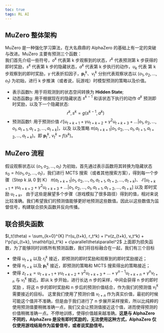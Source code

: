 ```yaml
---
toc: true
tags: RL AI
---
```

## MuZero 整体架构
MuZero 是一种强化学习算法，在大名鼎鼎的 AlphaZero 的基础上有一定的突破与改进。MuZero 主要有预测三个函数：     
我们首先介绍一些符号，$o^k$ 代表第 k 步观察到的状态，$r^k$ 代表预测第 k 步获得的即时奖励，$s^k$ 代表第 k 步的隐藏状态，$a^k$ 代表第 k 步执行的动作，$u_k$ 代表
第 k 步观察到的即时奖励，$\gamma$ 代表折扣因子，$\textbf{p}_t^k$、$v_t^k$ 分别代表观察状态以 $(o_1, o_2, \dots, o_t)$ 为初始，进行 k 步推演（或者说，玩游戏）时模型预测的策略以及价值。
- 表示函数h: 用于将观测到的状态空间转换为 **Hidden State**;
- 动态函数g: 用于根据现在的隐藏状态 $s^{k - 1}$ 和该状态下执行的动作 $a^k$ 预测即时奖励，以及下一个隐藏状态: $$r^k, s^k=g(s^{k-1}, a^k)$$
- 预测函数f: 用于预测价值 $\mathcal{E}[u_{t + k + 1} + \gamma u_{t + k + 2} + \gamma^2 u_{t + k + 3}+ \dots|o_1, o_2, \dots, o_t, a_{t+1}, a_{t+2}, \dots, a_{t+k}]$，以及
以及策略 $\pi(a_{t + k + 1}|o_1, o_2, \dots, o_t, a_{t+1}, a_{t+2}, \dots, a_{t+k})$。即 $\textbf{p}_t^k$, $v_t^k$ = $f(s^k)$。

## MuZero 流程
假设观察状态以 $(o_1, o_2, \dots, o_t)$ 为初始，首先通过表示函数将其转换为隐藏状态 $s_0=h(o_1, o_2, \dots, o_t)$，我们进行 MCTS 搜索（或者其他搜索方案），得到每一个步骤（Step k 从 0  到 K） $\pi(a_{t + k + 1}|o_1, o_2, \dots, o_t, a_{t+1}, a_{t+2}, \dots, a_{t+k})$、
$\mathcal{E}[u_{t + k + 1} + \gamma u_{t + k + 2} + \gamma^2 u_{t + k + 3}+ \dots|o_1, o_2, \dots, o_t, a_{t+1}, a_{t+2}, \dots, a_{t+k}]$ 以及 即时奖励 $u_{t+k}$。
由于这些是展望多个步骤（游戏模拟了很多路径）得到的值，相对来说比较准确。我们希望我们的预测值能够更好地预测这些数值。因此以这些数值为监督信号，构建联合损失函数并反向传播。

## 联合损失函数
$l_t(\theta) = \sum_{k=0}^{K} l^r(u_{t+k}, r_t^k) + l^v(z_{t+k}, v_t^k) + l^p(\pi_{t+k}, \mathbf{p}_t^k) + c\parallel\theta\parallel^2$
上面即为损失函数，为了能够同时训练所有预测函数，我们将目标融合在一起，我们有三个目标
- 使得 $u_{t+k}$ 以及 $r_t^k$ 接近，即预测的即时奖励和观察到的即时奖励接近；
- 使得 $\pi_{t+k}$ 以及 $\mathbf{p}_t^k$ 接近，即预测的策略和 MCTS 搜索得出的策略接近；
- 使得 $z_{t+k}=u_{t+k+1} + \gamma u_{t+k+2} + \gamma^2 u_{t+k+3} + \dots + \gamma^{n-1} u_{t +k+n} + \gamma^{n} v_{t+n}$ 与 $v_t^k$ 接近。即从 k 步开始，进行长达 n 步的采样，中间会获得 n 步的即时奖励
，将这 n 步的即时奖励和 n 步后的预测价值结合，作为我们的预测值 $v_t^k$ 需要接近的目标。
这里我们使用了预测价值 $v_{t+n}$ 作为真实价值，最初的时候可能这个值并不准确，但是由于我们进行了 n 步展开采样搜索，所以比纯粹的使用预测值要稍微准确一点，我们又会让预测值接近这个值，进而使得预测的价值稍微准确一点。不停地训练，使得价值越来越准确。**这是与 AlphaZero 不同的，AlphaZero 是没有即时奖励的，无法使用这种方式，AlphaZero 仅仅使用游戏结局作为监督信号，或者说奖励信号。**
